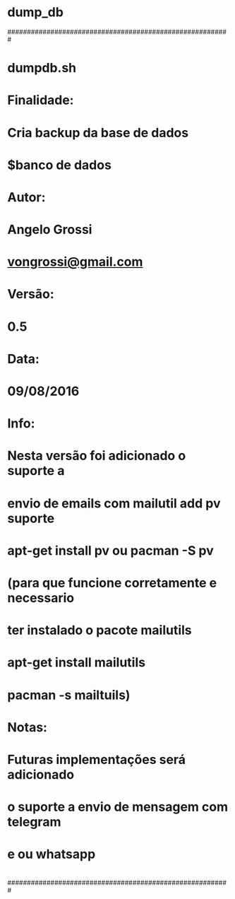 # dump_db
#########################################################
#							#
#			dumpdb.sh			#
#							#
# Finalidade:						#
#	Cria backup da base de dados 		 	#
#	$banco de dados					#
#							#
# 							#
# Autor:						#
#	Angelo Grossi                                   #
#	vongrossi@gmail.com				#
# Versão:						#
#	0.5						#
#                    					#
# Data:						 	#
#	09/08/2016					#
#							#
# Info:							#
#	Nesta versão foi adicionado o suporte a 	#
#	envio de emails com mailutil add pv suporte     #
#       apt-get install pv ou pacman -S pv              #
#	(para que funcione corretamente e necessario	#
#	ter instalado o pacote mailutils		#
#	apt-get install mailutils 			#
#	pacman -s mailtuils)				#
#        						#
# Notas:						#
#	Futuras implementações será adicionado 		#
#	o suporte a envio de mensagem com telegram 	#
#	e ou whatsapp					#
#							#
#			    				#
#	 						#
#							#
#########################################################
